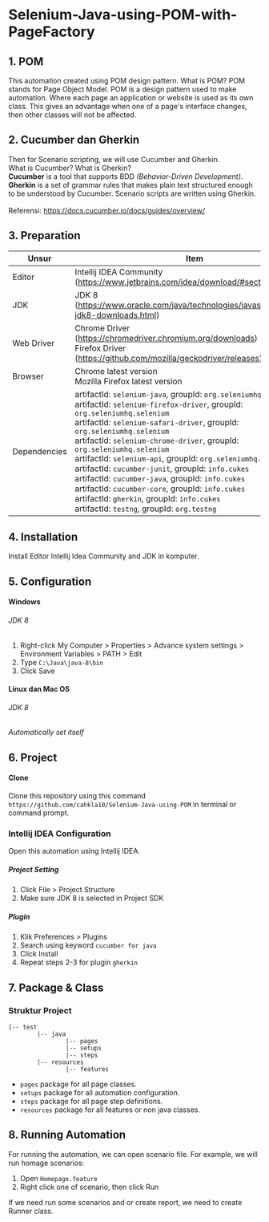 # Selenium-Java-using-POM-with-PageFactory

## 1. POM

This automation created using POM design pattern. What is POM? POM stands for Page Object Model. POM is a design pattern used to make automation. Where each page an application or website is used as its own class. This gives an advantage when one of a page's interface changes, then other classes will not be affected. 

## 2. Cucumber dan Gherkin

Then for Scenario scripting, we will use Cucumber and Gherkin.<br/>
What is Cucumber? What is Gherkin?<br/>
**Cucumber** is a tool that supports BDD *(Behavior-Driven Development)*.<br/>
**Gherkin** is a set of grammar rules that makes plain text structured enough to be understood by Cucumber. Scenario scripts are written using Gherkin.<br/><br/>Referensi: https://docs.cucumber.io/docs/guides/overview/

## 3. Preparation

| Unsur        | Item                                                         |
| ------------ | ------------------------------------------------------------ |
| Editor       | Intellij IDEA Community (https://www.jetbrains.com/idea/download/#section=windows) |
| JDK          | JDK 8 (https://www.oracle.com/java/technologies/javase/javase-jdk8-downloads.html) |
| Web Driver   | Chrome Driver (https://chromedriver.chromium.org/downloads)<br />Firefox Driver (https://github.com/mozilla/geckodriver/releases) |
| Browser      | Chrome latest version<br />Mozilla Firefox latest version    |
| Dependencies | artifactId: `selenium-java`, groupId: `org.seleniumhq.selenium` <br />artifactId: `selenium-firefox-driver`, groupId: `org.seleniumhq.selenium`<br />artifactId: `selenium-safari-driver`, groupId: `org.seleniumhq.selenium`<br />artifactId: `selenium-chrome-driver`, groupId: `org.seleniumhq.selenium`<br />artifactId: `selenium-api`, groupId: `org.seleniumhq.selenium`<br />artifactId: `cucumber-junit`, groupId: `info.cukes`<br />artifactId: `cucumber-java`, groupId: `info.cukes`<br />artifactId: `cucumber-core`, groupId: `info.cukes`<br />artifactId: `gherkin`, groupId: `info.cukes`<br />artifactId: `testng`, groupId: `org.testng` |

## 4. Installation

Install Editor Intellij Idea Community and JDK in komputer.

## 5. Configuration

#### Windows

###### JDK 8

1. Right-click My Computer > Properties > Advance system settings > Environment Variables > PATH > Edit 
2. Type `C:\Java\java-8\bin` 
3. Click Save

#### Linux dan Mac OS

###### JDK 8

*Automatically set itself*

## 6. Project

#### Clone

Clone this repository using this command `https://github.com/cahkla10/Selenium-Java-using-POM` in terminal or command prompt.

### Intellij IDEA Configuration

Open this automation using Intellij IDEA.

##### Project Setting

1. Click File > Project Structure
2. Make sure JDK 8 is selected in Project SDK

##### Plugin

1. Klik Preferences > Plugins
2. Search using keyword `cucumber for java`
3. Click Install
4. Repeat steps 2-3 for plugin `gherkin`

## 7. Package & Class

### Struktur Project

```
|-- test
		|-- java
				|-- pages
				|-- setups
				|-- steps
		|-- resources
				|-- features
```

- `pages` package for all page classes.
- `setups` package for all automation configuration.
-  `steps` package for all page step definitions.
- `resources` package for all features or non java classes.

## 8. Running Automation

For running the automation, we can open scenario file. For example, we will run homage scenarios:

1. Open `Homepage.feature`
2. Right click one of scenario, then click Run

If we need run some scenarios and or create report, we need to create Runner class.

